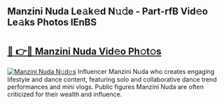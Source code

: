 ## Manzini Nuda Le𝚊k𝚎d N𝚞𝚍e - Part-rfB Vid𝚎o Le𝚊ks Photos lEnBS

# <h2><a href="http://fbc0eq.evod.top/?m=Manzini+Nuda">🔗 👉🔴 Manzini Nuda Vid𝚎o Ph𝚘t𝚘s</a></h2>

[![Manzini Nuda N𝚞d𝚎s](https://i.imgur.com/8V9OHl7.gif)](http://fbc0eq.evod.top/?m=Manzini+Nuda)
Influencer Manzini Nuda who creates engaging lifestyle and dance content, featuring solo and collaborative dance trend performances and mini vlogs. Public figures Manzini Nuda are often criticized for their wealth and influence. 
